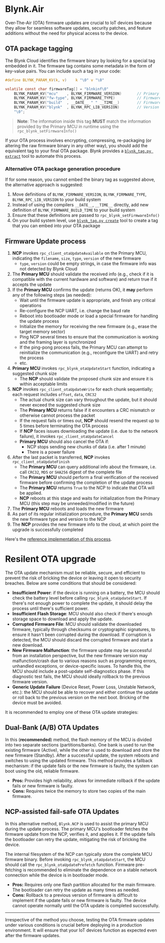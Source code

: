 # Blynk.Air

Over-The-Air (OTA) firmware updates are crucial to IoT devices because they allow for seamless software updates, security patches, and feature additions without the need for physical access to the device.

## OTA package tagging

The Blynk Cloud identifies the firmware binary by looking for a special tag embedded in it. The firmware tag contains some metadata in the form of key-value pairs. You can include such a tag in your code:

```c
#define BLYNK_PARAM_KV(k, v)    k "\0" v "\0"

volatile const char firmwareTag[] = "blnkinf\0"
    BLYNK_PARAM_KV("mcu"    , BLYNK_FIRMWARE_VERSION)       // Primary MCU: firmware version
    BLYNK_PARAM_KV("fw-type", BLYNK_FIRMWARE_TYPE)          // Firmware type (usually same as Template ID)
    BLYNK_PARAM_KV("build"  , __DATE__ " " __TIME__)        // Firmware build date and time
    BLYNK_PARAM_KV("blynk"  , BLYNK_RPC_LIB_VERSION)        // Version of the NCP driver library
    "\0";
```

> __Note__: The information inside this tag **MUST** match the information provided by the Primary MCU in runtime using the `rpc_blynk_setFirmwareInfo()`

If your OTA process involves encrypting, compressing, re-packaging (or altering the raw firmware binary in any other way), you should add the equivalent tag to your final OTA package. Blynk provides a [`blynk_tag.py extract`](https://github.com/blynkkk/BlynkNcpExample/blob/main/tools/blynk_tag.py) tool to automate this process.

### Alternative OTA package generation procedure

If for some reason, you cannot embed the binary tag as suggested above, the alternative approach is suggested:

1. Move definitions of `BLYNK_FIRMWARE_VERSION`, `BLYNK_FIRMWARE_TYPE`, `BLYNK_RPC_LIB_VERSION` to your build system
2. Instead of using the compilers `__DATE__`, `__TIME__` directly, add new definition of `BLYNK_FIRMWARE_BUILD_TIME` to your build system
3. Ensure that these definitions are passed to `rpc_blynk_setFirmwareInfo()`
4. On your build system level, use [`blynk_tag.py create`](https://github.com/blynkkk/BlynkNcpExample/blob/main/tools/blynk_tag.py) tool to create a tag that you can embed into your OTA package

## Firmware Update process

1. **NCP** invokes `rpc_client_otaUpdateAvailable` on the Primary MCU, indicating the `filename`, `size`, `type`, `version` of the new firmware
   - `type`, `version` could be empty strings, in case the firmware info was not detected by Blynk Cloud
2. The **Primary MCU** should validate the received info (e.g., check if it is compatible with the current hardware and software) and return true if it accepts the update
3. If the **Primary MCU** confirms the update (returns OK), it **may** perform any of the following steps (as needed):
   - Wait until the firmware update is appropriate, and finish any critical operations
   - Re-configure the NCP UART, i.e. change the baud rate
   - Reboot into bootloader mode or load a special firmware for handling the update process
   - Initialize the memory for receiving the new firmware (e.g., erase the target memory sector)
   - Ping NCP several times to ensure that the communication is working and the framing layer is synchronized
   - If the ping-pong process fails, the Primary MCU can attempt to reinitialize the communication (e.g., reconfigure the UART) and retry the process
   - etc.
4. **Primary MCU** invokes `rpc_blynk_otaUpdateStart` function, indicating a suggested chunk size
   - The **NCP** should validate the proposed chunk size and ensure it is within acceptable limits
5. **NCP** invokes `rpc_client_otaUpdateWrite` for each chunk sequentially; each request includes `offset`, `data`, `CRC32`
   - The actual chunk size can vary throughout the update, but it should never exceed the suggested chunk size
   - The **Primary MCU** returns false if it encounters a CRC mismatch or otherwise cannot process the packet
   - If the request fails or times out, **NCP** should resend the request up to 5 times before terminating the OTA process
   - If **NCP** faces issues downloading the update (i.e. due to the network failure), it invokes `rpc_client_otaUpdateCancel`
   - **Primary MCU** should also cancel the OTA if:
     - NCP stops sending new chunks of data (i.e. after 1 minute)
     - There is a power failure
6. After the last packet is transferred, **NCP** invokes `rpc_client_otaUpdateFinish`
   - The **Primary MCU** can query additional info about the firmware, i.e. call `CRC32`, `MD5` or `SHA256` digest of the complete file
   - The **Primary MCU** should perform a final verification of the received firmware before confirming the completion of the update process
   - The **Primary MCU** returns `True` to the NCP to indicate that OTA will be applied.
   - **NCP** reboots at this stage and waits for initialization from the Primary MCU (this step may be unneeded/modified in the future)
7. The **Primary MCU** reboots and loads the new firmware
8. As part of its regular initialization procedure, the **Primary MCU** sends the new firmware type and version to the NCP
9. The **NCP** provides the new firmware info to the cloud, at which point the upgrade is successfully completed

Here's the [reference implementation of this process](https://github.com/blynkkk/blynk-library/blob/master/src/utility/BlynkNcpOtaImpl.h).

# Resilent OTA upgrade

The OTA update mechanism must be reliable, secure, and efficient to prevent the risk of bricking the device or leaving it open to security breaches. Below are some conditions that should be considered:

- **Insufficient Power**: if the device is running on a battery, the MCU should check the battery level before calling `rpc_blynk_otaUpdateStart`. If there's not enough power to complete the update, it should delay the process until there's sufficient power.
- **Insufficient Flash Storage**: MCU should also check if there's enough storage space to download and apply the update.
- **Corrupted Firmware File**: MCU should validate the downloaded firmware, typically through checksums or cryptographic signatures, to ensure it hasn't been corrupted during the download. If corruption is detected, the MCU should discard the corrupted firmware and start a new download.
- **New Firmware Malfunction**: the firmware update may be successful from an installation perspective, but the new firmware version may malfunction/crash due to various reasons such as programming errors, unhandled exceptions, or device-specific issues. To handle this, the MCU should include a post-update self-diagnostics phase. If this diagnostic test fails, the MCU should ideally rollback to the previous firmware version.
- **Generic Update Failure** (Device Reset, Power Loss, Unstable Network, etc.): the MCU should be able to recover and either continue the update or roll back to the previous version on the next boot. Bricking of the device must be avoided.

It is recommended to employ one of these OTA update strategies:

## Dual-Bank (A/B) OTA Updates

In this (**recommended**) method, the flash memory of the MCU is divided into two separate sections (partitions/banks). One bank is used to run the existing firmware (Active), while the other is used to download and store the new firmware (Standby). After a successful update, the system reboots and switches to using the updated firmware. This method provides a fallback mechanism: if the update fails or the new firmware is faulty, the system can boot using the old, reliable firmware.

- **Pros:** Provides high reliability, allows for immediate rollback if the update fails or new firmware is faulty.
- **Cons:** Requires twice the memory to store two copies of the main firmware.

## NCP-assisted fail-safe OTA Updates

In this alternative method, `Blynk.NCP` is used to assist the primary MCU during the update process. The primary MCU's bootloader fetches the firmware update from the NCP, verifies it, and applies it. If the update fails the bootloader can retry the update, mitigating the risk of bricking the device.

The internal filesystem of the NCP can typically store the complete MCU firmware binary. Before invoking `rpc_blynk_otaUpdateStart`, the MCU should call the `rpc_blynk_otaUpdatePrefetch` function. Firmware pre-fetching is recommended to eliminate the dependence on a stable network connection while the device is in bootloader mode.

- **Pros:** Requires only one flash partition allocated for the main firmware. The bootloader can retry the update as many times as needed.
- **Cons:** Rollback to a previous version of firmware is difficult to implement if the update fails or new firmware is faulty. The device cannot operate normally until the OTA update is completed successfully.

---

Irrespective of the method you choose, testing the OTA firmware updates under various conditions is crucial before deploying in a production environment. It will ensure that your IoT devices function as expected even after the firmware updates.

